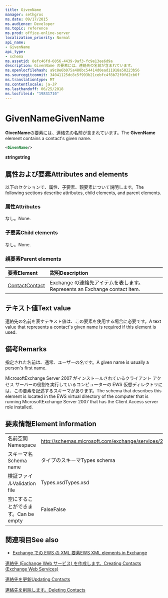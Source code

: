 ```yaml
---
title: GivenName
manager: sethgros
ms.date: 09/17/2015
ms.audience: Developer
ms.topic: reference
ms.prod: office-online-server
localization_priority: Normal
api_name:
- GivenName
api_type:
- schema
ms.assetid: 8efc46fd-6056-4439-9af3-fc9e13ee6d9a
description: GivenName の要素には、連絡先の名前が含まれています。
ms.openlocfilehash: a9c8e6b075a480bc54414d0ead11918a50223b56
ms.sourcegitcommit: 34041125dc8c5f993b21cebfc4f8b72f0fd2cb6f
ms.translationtype: MT
ms.contentlocale: ja-JP
ms.lasthandoff: 06/25/2018
ms.locfileid: "19831710"
---
```

# <a name="givenname"></a><span data-ttu-id="9929f-103">GivenName</span><span class="sxs-lookup"><span data-stu-id="9929f-103">GivenName</span></span>

<span data-ttu-id="9929f-104">**GivenName**の要素には、連絡先の名前が含まれています。</span><span class="sxs-lookup"><span data-stu-id="9929f-104">The **GivenName** element contains a contact's given name.</span></span> 
  
```xml
<GivenName/>
```

 <span data-ttu-id="9929f-105">**string**</span><span class="sxs-lookup"><span data-stu-id="9929f-105">**string**</span></span>
## <a name="attributes-and-elements"></a><span data-ttu-id="9929f-106">属性および要素</span><span class="sxs-lookup"><span data-stu-id="9929f-106">Attributes and elements</span></span>

<span data-ttu-id="9929f-107">以下のセクションで、属性、子要素、親要素について説明します。</span><span class="sxs-lookup"><span data-stu-id="9929f-107">The following sections describe attributes, child elements, and parent elements.</span></span>
  
### <a name="attributes"></a><span data-ttu-id="9929f-108">属性</span><span class="sxs-lookup"><span data-stu-id="9929f-108">Attributes</span></span>

<span data-ttu-id="9929f-109">なし。</span><span class="sxs-lookup"><span data-stu-id="9929f-109">None.</span></span>
  
### <a name="child-elements"></a><span data-ttu-id="9929f-110">子要素</span><span class="sxs-lookup"><span data-stu-id="9929f-110">Child elements</span></span>

<span data-ttu-id="9929f-111">なし。</span><span class="sxs-lookup"><span data-stu-id="9929f-111">None.</span></span>
  
### <a name="parent-elements"></a><span data-ttu-id="9929f-112">親要素</span><span class="sxs-lookup"><span data-stu-id="9929f-112">Parent elements</span></span>

|<span data-ttu-id="9929f-113">**要素**</span><span class="sxs-lookup"><span data-stu-id="9929f-113">**Element**</span></span>|<span data-ttu-id="9929f-114">**説明**</span><span class="sxs-lookup"><span data-stu-id="9929f-114">**Description**</span></span>|
|:-----|:-----|
|[<span data-ttu-id="9929f-115">Contact</span><span class="sxs-lookup"><span data-stu-id="9929f-115">Contact</span></span>](contact.md) <br/> |<span data-ttu-id="9929f-116">Exchange の連絡先アイテムを表します。</span><span class="sxs-lookup"><span data-stu-id="9929f-116">Represents an Exchange contact item.</span></span>  <br/> |
   
## <a name="text-value"></a><span data-ttu-id="9929f-117">テキスト値</span><span class="sxs-lookup"><span data-stu-id="9929f-117">Text value</span></span>

<span data-ttu-id="9929f-118">連絡先の名前を表すテキスト値は、この要素を使用する場合に必要です。</span><span class="sxs-lookup"><span data-stu-id="9929f-118">A text value that represents a contact's given name is required if this element is used.</span></span>
  
## <a name="remarks"></a><span data-ttu-id="9929f-119">備考</span><span class="sxs-lookup"><span data-stu-id="9929f-119">Remarks</span></span>

<span data-ttu-id="9929f-120">指定された名前は、通常、ユーザーの名です。</span><span class="sxs-lookup"><span data-stu-id="9929f-120">A given name is usually a person's first name.</span></span>
  
<span data-ttu-id="9929f-121">MicrosoftExchange Server 2007 がインストールされているクライアント アクセス サーバーの役割を実行しているコンピューターの EWS 仮想ディレクトリには、この要素を記述するスキーマがあります。</span><span class="sxs-lookup"><span data-stu-id="9929f-121">The schema that describes this element is located in the EWS virtual directory of the computer that is running MicrosoftExchange Server 2007 that has the Client Access server role installed.</span></span>
  
## <a name="element-information"></a><span data-ttu-id="9929f-122">要素情報</span><span class="sxs-lookup"><span data-stu-id="9929f-122">Element information</span></span>

|||
|:-----|:-----|
|<span data-ttu-id="9929f-123">名前空間</span><span class="sxs-lookup"><span data-stu-id="9929f-123">Namespace</span></span>  <br/> |http://schemas.microsoft.com/exchange/services/2006/types  <br/> |
|<span data-ttu-id="9929f-124">スキーマ名</span><span class="sxs-lookup"><span data-stu-id="9929f-124">Schema name</span></span>  <br/> |<span data-ttu-id="9929f-125">タイプのスキーマ</span><span class="sxs-lookup"><span data-stu-id="9929f-125">Types schema</span></span>  <br/> |
|<span data-ttu-id="9929f-126">検証ファイル</span><span class="sxs-lookup"><span data-stu-id="9929f-126">Validation file</span></span>  <br/> |<span data-ttu-id="9929f-127">Types.xsd</span><span class="sxs-lookup"><span data-stu-id="9929f-127">Types.xsd</span></span>  <br/> |
|<span data-ttu-id="9929f-128">空にすることができます。</span><span class="sxs-lookup"><span data-stu-id="9929f-128">Can be empty</span></span>  <br/> |<span data-ttu-id="9929f-129">False</span><span class="sxs-lookup"><span data-stu-id="9929f-129">False</span></span>  <br/> |
   
## <a name="see-also"></a><span data-ttu-id="9929f-130">関連項目</span><span class="sxs-lookup"><span data-stu-id="9929f-130">See also</span></span>



- [<span data-ttu-id="9929f-131">Exchange での EWS の XML 要素</span><span class="sxs-lookup"><span data-stu-id="9929f-131">EWS XML elements in Exchange</span></span>](ews-xml-elements-in-exchange.md)


[<span data-ttu-id="9929f-132">連絡先 (Exchange Web サービス) を作成します。</span><span class="sxs-lookup"><span data-stu-id="9929f-132">Creating Contacts (Exchange Web Services)</span></span>](http://msdn.microsoft.com/library/4845917e-70d1-481c-bbd7-011ec6571789%28Office.15%29.aspx)
  
[<span data-ttu-id="9929f-133">連絡先を更新</span><span class="sxs-lookup"><span data-stu-id="9929f-133">Updating Contacts</span></span>](http://msdn.microsoft.com/library/9a865953-b94a-4229-b632-2dee433314be%28Office.15%29.aspx)
  
[<span data-ttu-id="9929f-134">連絡先を削除します。</span><span class="sxs-lookup"><span data-stu-id="9929f-134">Deleting Contacts</span></span>](http://msdn.microsoft.com/library/fcc3dc84-cd3e-455e-a1a7-ae6921c9b588%28Office.15%29.aspx)

